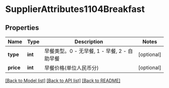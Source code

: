 # SupplierAttributes1104Breakfast

## Properties
Name | Type | Description | Notes
------------ | ------------- | ------------- | -------------
**type** | **int** | 早餐类型。0 - 无早餐, 1 - 早餐, 2 - 自助早餐 | [optional] 
**price** | **int** | 早餐价格(单位人民币分) | [optional] 

[[Back to Model list]](../../README.md#documentation-for-models) [[Back to API list]](../../README.md#documentation-for-api-endpoints) [[Back to README]](../../README.md)

